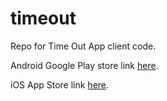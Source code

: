 # timeout
Repo for Time Out App client code.


Android Google Play store link [here](https://play.google.com/store/apps/details?id=com.nofussexe.timeout).

iOS App Store link [here](https://apps.apple.com/us/app/time-out-mindful-life-tracker/id1672833356).
